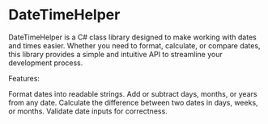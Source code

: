 # DateTimeHelper
DateTimeHelper is a C# class library designed to make working with dates and times easier. Whether you need to format, calculate, or compare dates, this library provides a simple and intuitive API to streamline your development process.

Features:

Format dates into readable strings.
Add or subtract days, months, or years from any date.
Calculate the difference between two dates in days, weeks, or months.
Validate date inputs for correctness.
